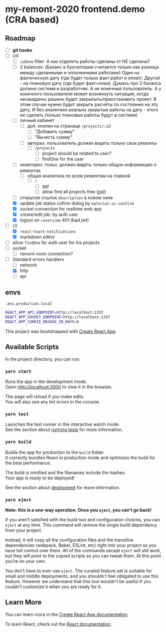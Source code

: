 # my-remont-2020 frontend.demo (CRA based)

## Roadmap

- [ ] **git hooks**
- [ ] UX
  - [ ] `isDone` filter: А как отделить работы сделаны от НЕ сделаны?
  - [ ] 2 balances: (Баланс в бухгалтерии считается только как разница между сделанными и оплаченными работами) Один на фактическую дату (где будет только факт работ и оплат). Другой - на плановую дату (где будет факт+план). Думать про 2 баланса должна система и разработчик. А не конечный пользователь. А у конечного пользователя может возникнуть ситуация, когда неожиданно решено будет закрытыть/приостановить проект. В этом случае нужно будет закрыть расчёты по состоянию на эту дату. И без аналитики реально закрытые работы на дату - этого не сделать (только плановые работы будут в системе)
  - [ ] личный кабинет
    - [ ] доп. кнопки на странице `/projects/:id`
      - [ ] "Добавить сумму"
      - [ ] "Вычесть сумму"
    - [ ] авториз. пользователь должен видеть только свои ремонты
      - [ ] `/projects`
        - [ ] project should be related to user?
        - [ ] findOne for the user
  - [ ] неавториз. польз. должен видеть только общую информацию о ремонтах
    - [ ] общая аналитика по всем ремонтам на главной
      - [ ] `/`
        - [ ] gql
        - [ ] allow find all projects free (gql)
  - [ ] открытие ссылок `description` в новом окне
  - [x] update job status cofirm dialog by `material-ui-confirm`
  - [x] socket connection for realtime web app
  - [x] create/edit job: by auth user
  - [x] logout on `/users/me` 401 (bad jwt)
- [ ] UI
  - [x] `react-toast-notifications`
  - [x] markdown editor
- [ ] allow `findOne` for auth user for his projects
- [ ] socket
  - [ ] remont room connection?
- [ ] Standard errors handlers
  - [ ] network
  - [x] http
  - [ ] api

## envs

`.env.production.local`

```bash
REACT_APP_API_ENDPOINT=http://localhost:1337
REACT_APP_SOCKET_ENDPOINT=http://localhost:1337
REACT_APP_COOKIE_MAXAGE_IN_DAYS=5
```

This project was bootstrapped with [Create React App](https://github.com/facebook/create-react-app).

## Available Scripts

In the project directory, you can run:

### `yarn start`

Runs the app in the development mode.<br />
Open [http://localhost:3000](http://localhost:3000) to view it in the browser.

The page will reload if you make edits.<br />
You will also see any lint errors in the console.

### `yarn test`

Launches the test runner in the interactive watch mode.<br />
See the section about [running tests](https://facebook.github.io/create-react-app/docs/running-tests) for more information.

### `yarn build`

Builds the app for production to the `build` folder.<br />
It correctly bundles React in production mode and optimizes the build for the best performance.

The build is minified and the filenames include the hashes.<br />
Your app is ready to be deployed!

See the section about [deployment](https://facebook.github.io/create-react-app/docs/deployment) for more information.

### `yarn eject`

**Note: this is a one-way operation. Once you `eject`, you can’t go back!**

If you aren’t satisfied with the build tool and configuration choices, you can `eject` at any time. This command will remove the single build dependency from your project.

Instead, it will copy all the configuration files and the transitive dependencies (webpack, Babel, ESLint, etc) right into your project so you have full control over them. All of the commands except `eject` will still work, but they will point to the copied scripts so you can tweak them. At this point you’re on your own.

You don’t have to ever use `eject`. The curated feature set is suitable for small and middle deployments, and you shouldn’t feel obligated to use this feature. However we understand that this tool wouldn’t be useful if you couldn’t customize it when you are ready for it.

## Learn More

You can learn more in the [Create React App documentation](https://facebook.github.io/create-react-app/docs/getting-started).

To learn React, check out the [React documentation](https://reactjs.org/).
